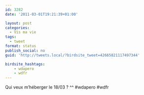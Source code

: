 ```yaml
---
id: 3282
date: '2011-03-01T19:21:39+01:00'

layout: post
categories:
  - Vis ma vie
tags:
  - tweet
format: status
publish_social: no
guid: 'http://tweets.local/?birdsite_tweet=42665821117497344'

birdsite_hashtags:
    - wdapero
    - wdfr
---
```


Qui veux m’héberger le 18/03 ? ^^ #wdapero #wdfr